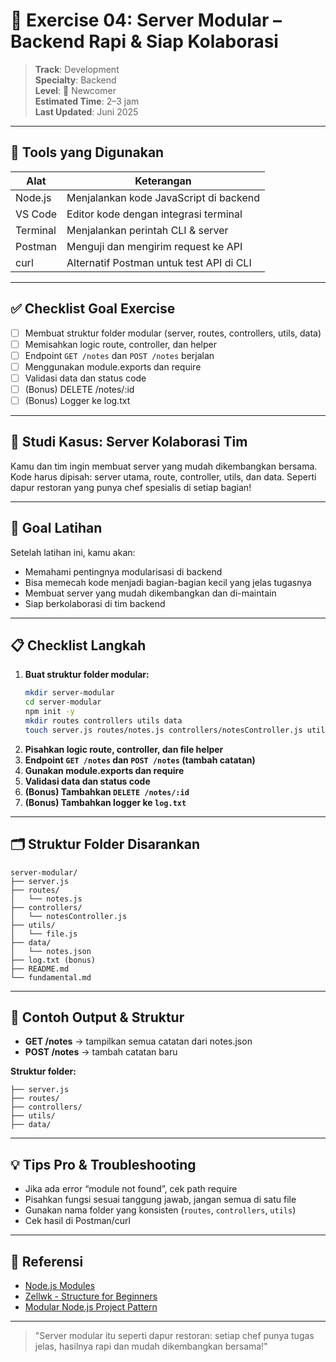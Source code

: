 # 📝 Exercise 04: Server Modular – Backend Rapi & Siap Kolaborasi

> **Track**: Development  
> **Specialty**: Backend  
> **Level**: 🌱 Newcomer  
> **Estimated Time**: 2–3 jam  
> **Last Updated**: Juni 2025

---

## 🧰 Tools yang Digunakan

| Alat      | Keterangan                                 |
|-----------|--------------------------------------------|
| Node.js   | Menjalankan kode JavaScript di backend     |
| VS Code   | Editor kode dengan integrasi terminal      |
| Terminal  | Menjalankan perintah CLI & server          |
| Postman   | Menguji dan mengirim request ke API        |
| curl      | Alternatif Postman untuk test API di CLI   |

---

## ✅ Checklist Goal Exercise

- [ ] Membuat struktur folder modular (server, routes, controllers, utils, data)
- [ ] Memisahkan logic route, controller, dan helper
- [ ] Endpoint `GET /notes` dan `POST /notes` berjalan
- [ ] Menggunakan module.exports dan require
- [ ] Validasi data dan status code
- [ ] (Bonus) DELETE /notes/:id
- [ ] (Bonus) Logger ke log.txt

---

## 📖 Studi Kasus: Server Kolaborasi Tim

Kamu dan tim ingin membuat server yang mudah dikembangkan bersama. Kode harus dipisah: server utama, route, controller, utils, dan data. Seperti dapur restoran yang punya chef spesialis di setiap bagian!

---

## 🎯 Goal Latihan

Setelah latihan ini, kamu akan:
- Memahami pentingnya modularisasi di backend
- Bisa memecah kode menjadi bagian-bagian kecil yang jelas tugasnya
- Membuat server yang mudah dikembangkan dan di-maintain
- Siap berkolaborasi di tim backend

---

## 📋 Checklist Langkah

1. **Buat struktur folder modular:**
   ```bash
   mkdir server-modular
   cd server-modular
   npm init -y
   mkdir routes controllers utils data
   touch server.js routes/notes.js controllers/notesController.js utils/file.js data/notes.json
   ```
2. **Pisahkan logic route, controller, dan file helper**
3. **Endpoint `GET /notes` dan `POST /notes` (tambah catatan)**
4. **Gunakan module.exports dan require**
5. **Validasi data dan status code**
6. **(Bonus) Tambahkan `DELETE /notes/:id`**
7. **(Bonus) Tambahkan logger ke `log.txt`**

---

## 🗂️ Struktur Folder Disarankan

```
server-modular/
├── server.js
├── routes/
│   └── notes.js
├── controllers/
│   └── notesController.js
├── utils/
│   └── file.js
├── data/
│   └── notes.json
├── log.txt (bonus)
├── README.md
└── fundamental.md
```

---

## 🧪 Contoh Output & Struktur

- **GET /notes** → tampilkan semua catatan dari notes.json
- **POST /notes** → tambah catatan baru

**Struktur folder:**
```
├── server.js
├── routes/
├── controllers/
├── utils/
├── data/
```

---

## 💡 Tips Pro & Troubleshooting
- Jika ada error “module not found”, cek path require
- Pisahkan fungsi sesuai tanggung jawab, jangan semua di satu file
- Gunakan nama folder yang konsisten (`routes`, `controllers`, `utils`)
- Cek hasil di Postman/curl

---

## 🔗 Referensi
- [Node.js Modules](https://nodejs.org/api/modules.html)
- [Zellwk - Structure for Beginners](https://zellwk.com/blog/structure-node-js/)
- [Modular Node.js Project Pattern](https://dev.to/)

---

> "Server modular itu seperti dapur restoran: setiap chef punya tugas jelas, hasilnya rapi dan mudah dikembangkan bersama!"

